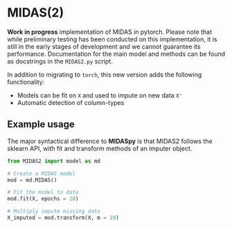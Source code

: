 # MIDAS(2)

**Work in progress** implementation of MIDAS in pytorch. Please note that while preliminary testing has been conducted on this implementation, it is still in the early stages of development and we cannot guarantee its performance. Documentation for the main model and methods can be found as docstrings in the `MIDAS2.py` script. 

In addition to migrating to `torch`, this new version adds the following functionality:

* Models can be fit on `X` and used to impute on new data `X'`
* Automatic detection of column-types

## Example usage

The major syntactical difference to **MIDASpy** is that MIDAS2 follows the sklearn API, with fit and transform methods of an imputer object.

```python
from MIDAS2 import model as md

# Create a MIDAS model
mod = md.MIDAS()

# Fit the model to data
mod.fit(X, epochs = 10)

# Multiply impute missing data
X_imputed = mod.transform(X, m = 10)
```
